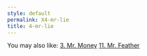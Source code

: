 ```yaml
---
style: default
permalink: X4-mr-lie
title: 4-mr-lie
---
```

You may also like:
[3. Mr. Money](http://scp-wiki.net/3-mr-money)
[11. Mr. Feather](http://scp-wiki.net/11-mr-feather)